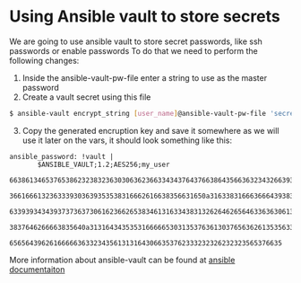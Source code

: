 # Using Ansible vault to store secrets

We are going to use ansible vault to store secret passwords, like ssh passwords or enable passwords
To do that we need to perform the following changes:

1. Inside the ansible-vault-pw-file enter a string to use as the master password
2. Create a vault secret using this file

```bash
$ ansible-vault encrypt_string [user_name]@ansible-vault-pw-file 'secret to encrypt' --name 'ansible_password'
```

3. Copy the generated encruption key and save it somewhere as we will use it later on the vars, it should look something like this:

```text
ansible_password: !vault |
       $ANSIBLE_VAULT;1.2;AES256;my_user
       66386134653765386232383236303063623663343437643766386435663632343266393064373933
       3661666132363339303639353538316662616638356631650a316338316663666439383138353032
       63393934343937373637306162366265383461316334383132626462656463363630613832313562
       3837646266663835640a313164343535316666653031353763613037656362613535633538386539
       65656439626166666363323435613131643066353762333232326232323565376635
```

More information about ansible-vault can be found at [ansible documentaiton](https://docs.ansible.com/ansible/latest/network/getting_started/first_inventory.html)